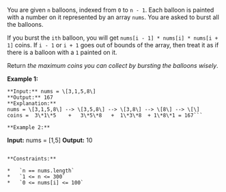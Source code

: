 You are given `n` balloons, indexed from `0` to `n - 1`. Each balloon is painted with a number on it represented by an array `nums`. You are asked to burst all the balloons.

If you burst the `ith` balloon, you will get `nums[i - 1] * nums[i] * nums[i + 1]` coins. If `i - 1` or `i + 1` goes out of bounds of the array, then treat it as if there is a balloon with a `1` painted on it.

Return _the maximum coins you can collect by bursting the balloons wisely_.

**Example 1:**

```
**Input:** nums = \[3,1,5,8\]
**Output:** 167
**Explanation:**
nums = \[3,1,5,8\] --> \[3,5,8\] --> \[3,8\] --> \[8\] --> \[\]
coins =  3\*1\*5    +   3\*5\*8   +  1\*3\*8  + 1\*8\*1 = 167```

**Example 2:**

```
**Input:** nums = \[1,5\]
**Output:** 10
```

**Constraints:**

*   `n == nums.length`
*   `1 <= n <= 300`
*   `0 <= nums[i] <= 100`